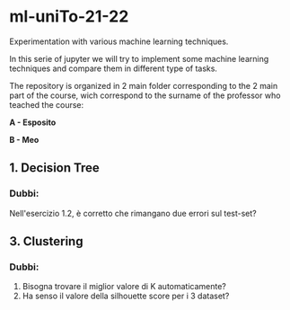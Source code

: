 # ml-uniTo-21-22
Experimentation with various machine learning techniques.

In this serie of jupyter we will try to implement some machine learning techniques and compare them in different 
type of tasks.

The repository is organized in 2 main folder corresponding to the 2 main part of the course, wich correspond to
the surname of the professor who teached the course:

**A - Esposito**

**B - Meo**


## 1. Decision Tree

### Dubbi:

Nell'esercizio 1.2, è corretto che rimangano due errori sul test-set?

## 3. Clustering

### Dubbi:

1. Bisogna trovare il miglior valore di K automaticamente?
2. Ha senso il valore della silhouette score per i 3 dataset?



